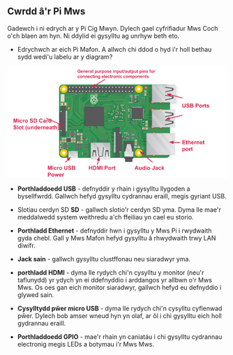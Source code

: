 ## Cwrdd â'r Pi Mws

Gadewch i ni edrych ar y Pi Cig Mwyn. Dylech gael cyfrifiadur Mws Coch o'ch blaen am hyn. Ni ddylid ei gysylltu ag unrhyw beth eto.

+ Edrychwch ar eich Pi Mafon. A allwch chi ddod o hyd i'r holl bethau sydd wedi'u labelu ar y diagram?

![screenshot](images/pi-labelled-names.png)

+ **Porthladdoedd USB** - defnyddir y rhain i gysylltu llygoden a bysellfwrdd. Gallwch hefyd gysylltu cydrannau eraill, megis gyriant USB.

+ Slotiau cerdyn SD **SD** - gallwch slotio'r cerdyn SD yma. Dyma lle mae'r meddalwedd system weithredu a'ch ffeiliau yn cael eu storio.

+ **Porthladd Ethernet** - defnyddir hwn i gysylltu y Mws Pi i rwydwaith gyda chebl. Gall y Mws Mafon hefyd gysylltu â rhwydwaith trwy LAN diwifr.

+ **Jack sain** - gallwch gysylltu clustffonau neu siaradwyr yma.

+ **porthladd HDMI** - dyma lle rydych chi'n cysylltu y monitor (neu'r taflunydd) yr ydych yn ei ddefnyddio i arddangos yr allbwn o'r Mws Mws. Os oes gan eich monitor siaradwyr, gallwch hefyd eu defnyddio i glywed sain.

+ **Cysylltydd pŵer micro USB** - dyma lle rydych chi'n cysylltu cyflenwad pŵer. Dylech bob amser wneud hyn yn olaf, ar ôl i chi gysylltu eich holl gydrannau eraill.

+ **Porthladdoedd GPIO** - mae'r rhain yn caniatáu i chi gysylltu cydrannau electronig megis LEDs a botymau i'r Mws Mws.